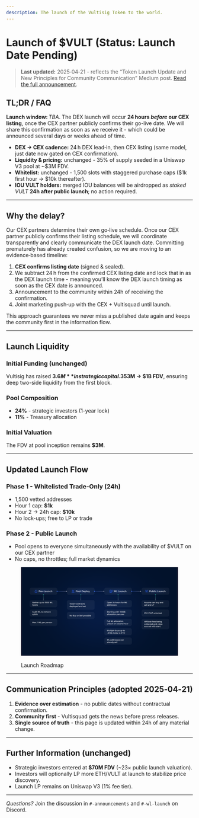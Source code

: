 ```yaml
---
description: The launch of the Vultisig Token to the world.
---
```


# Launch of $VULT (Status: **Launch Date Pending**)

> **Last updated:** 2025‑04‑21 - reflects the “Token Launch Update and New Principles for Community Communication” Medium post. [Read the full announcement](https://vultisig.medium.com/token-launch-update-and-new-principles-for-community-communication-a57898b5614e).

## TL;DR / FAQ

 **Launch window:** *TBA*. The DEX launch will occur **24 hours *before* our CEX listing**, once the CEX partner publicly confirms their go-live date. We will share this confirmation as soon as we receive it - which could be announced several days or weeks ahead of time.
- **DEX → CEX cadence:** 24 h DEX lead‑in, then CEX listing (same model, just date now gated on CEX confirmation).
- **Liquidity & pricing:** unchanged - 35% of supply seeded in a Uniswap V3 pool at ~$3M FDV.
- **Whitelist:** unchanged - 1,500 slots with staggered purchase caps ($1k first hour → $10k thereafter).
- **IOU VULT holders:** merged IOU balances will be airdropped as *staked VULT* **24h after public launch**; no action required.

---

## Why the delay?

Our CEX partners determine their own go‑live schedule. Once our CEX partner publicly confirms their listing schedule, we will coordinate transparently and clearly communicate the DEX launch date. Committing prematurely has already created confusion, so we are moving to an evidence‑based timeline:

1. **CEX confirms listing date** (signed & sealed).
2. We subtract 24 h from the confirmed CEX listing date and lock that in as the DEX launch time - meaning you’ll know the DEX launch timing as soon as the CEX date is announced.
3. Announcement to the community within 24h of receiving the confirmation.
4. Joint marketing push‑up with the CEX + Vultisquad until launch.

This approach guarantees we never miss a published date again and keeps the community first in the information flow.

---

## Launch Liquidity

### Initial Funding (unchanged)

Vultisig has raised **$3.6M** in strategic capital. 35% of the total supply is paired with this ETH in a Uniswap V3 1% fee pool. Concentrated-liquidity ranges will span **$3M → $1B FDV**, ensuring deep two-side liquidity from the first block.

### Pool Composition

- **24%** - strategic investors  (1-year lock)
- **11%** - Treasury allocation

### Initial Valuation

The FDV at pool inception remains **$3M**.

---

## Updated Launch Flow

### Phase 1 - Whitelisted Trade-Only (24h)

- 1,500 vetted addresses
- Hour 1 cap: **$1k**
- Hour 2 → 24h cap: **$10k**
- No lock-ups; free to LP or trade

### Phase 2 - Public Launch

- Pool opens to everyone simultaneously with the availability of $VULT on our CEX partner
- No caps, no throttles; full market dynamics

<figure><img src="../.gitbook/assets/Tokenomics 4.png" alt=""><figcaption><p>Launch Roadmap</p></figcaption></figure>

---

## Communication Principles (adopted 2025‑04‑21)

1. **Evidence over estimation** - no public dates without contractual confirmation.
2. **Community first** - Vultisquad gets the news before press releases.
3. **Single source of truth** - this page is updated within 24h of any material change.

---

## Further Information (unchanged)

- Strategic investors entered at **$70M FDV** (~23× public launch valuation).
- Investors will optionally LP more ETH/VULT at launch to stabilize price discovery.
- Launch LP remains on Uniswap V3 (1% fee tier).

---

*Questions?*  Join the discussion in `#-announcements` and `#-wl-launch` on Discord.
